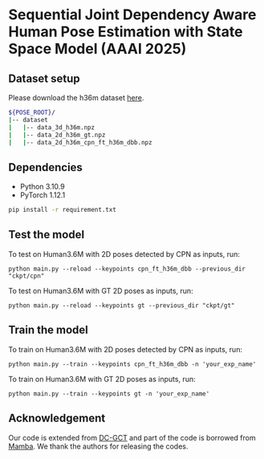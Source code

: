 # Sequential Joint Dependency Aware Human Pose Estimation with State Space Model (AAAI 2025)

## Dataset setup
Please download the h36m dataset [here](https://drive.google.com/drive/folders/1gNs5PrcaZ6gar7IiNZPNh39T7y6aPY3g). 

```bash
${POSE_ROOT}/
|-- dataset
|   |-- data_3d_h36m.npz
|   |-- data_2d_h36m_gt.npz
|   |-- data_2d_h36m_cpn_ft_h36m_dbb.npz
```

## Dependencies

- Python 3.10.9 
- PyTorch 1.12.1

```sh
pip install -r requirement.txt
```

## Test the model
To test on Human3.6M with 2D poses detected by CPN as inputs, run:

```
python main.py --reload --keypoints cpn_ft_h36m_dbb --previous_dir "ckpt/cpn" 
```
To test on Human3.6M with GT 2D poses as inputs, run:

```
python main.py --reload --keypoints gt --previous_dir "ckpt/gt" 
```

## Train the model
To train on Human3.6M with 2D poses detected by CPN as inputs, run:

```
python main.py --train --keypoints cpn_ft_h36m_dbb -n 'your_exp_name'
```
To train on Human3.6M with GT 2D poses as inputs, run:

```
python main.py --train --keypoints gt -n 'your_exp_name'
```

## Acknowledgement
Our code is extended from [DC-GCT](https://github.com/KHB1698/DC-GCT) and part of the code is borrowed from [Mamba](https://github.com/state-spaces/mamba).
We thank the authors for releasing the codes.
